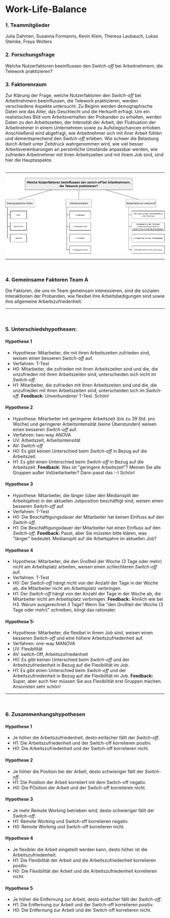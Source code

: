 Work-Life-Balance  
================  

  
### 1. Teammitglieder 

Julia Dahmen, Susanna Formanns, Kevin Klein, Theresa Laubauch, Lukas Steinke, Freya Wolters

### 2. Forschungsfrage 

Welche Nutzerfaktoren beeinflussen den _Switch-off_ bei Arbeitnehmern, die Telework praktizieren?


### 3. Faktorenraum

Zur Klärung der Frage, welche Nutzerfaktoren den _Switch-off_ bei Arbeitnehmern beeinflussen, die Telework praktizieren, werden verschiedene Aspekte untersucht. Zu Beginn werden demographische Daten wie das Alter, das Geschlecht und die Herkunft erfragt. Um ein realistisches Bild vom Arbeitsverhalten der Probanden zu erhalten, werden Daten zu den Arbeitszeiten, der Intensität der Arbeit, der Fluktuation der Arbeitnehmer in einem Unternehmen sowie zu Aufstiegschancen erhoben. Anschließend wird abgefragt, wie Arbeitnehmer sich mit ihrer Arbeit fühlen und dementsprechend den _Switch-off_ erleben. Wie schwer die Belastung durch Arbeit unter Zeitdruck wahrgenommen wird, wie viel besser Arbeitsvereinbarungen an persönliche Umstände anpassbar werden, wie zufrieden Arbeitnehmer mit ihren Arbeitszeiten und mit ihrem Job sind, sind hier die Hauptaspekte.
<br><br>


---

![Faktorenraum](images/Faktorenraum.png)  

---

<br>

### 4. Gemeinsame Faktoren Team A

Die Faktoren, die uns im Team gemeinsam interessieren, sind die sozialen Interaktionen der Probanden, wie flexibel ihre Arbeitsbedigungen sind sowie ihre allgemeine Arbeitszufriedenheit.

---

<br>

### 5. Unterschiedshypothesen:

#### Hypothese 1
* Hypothese: Mitarbeiter, die mit ihren Arbeitszeiten zufrieden sind, weisen einen besseren _Switch-off_ auf.
* Verfahren: T-Test
* H0: Mitarbeiter, die zufrieden mit ihren Arbeitszeiten sind und die, die unzufrieden mit ihren Arbeitszeiten sind, unterscheiden sich nicht im _Switch-off_.
* H1: Mitarbeiter, die zufrieden mit ihren Arbeitszeiten sind und die, die unzufrieden mit ihren Arbeitszeiten sind, unterscheiden sich im _Switch-off_.
**Feedback:** _Unverbundener_ T-Test. Schön!

#### Hypothese 2
* Hypothese: Mitarbeiter mit geringerer Arbeitszeit (bis zu 39 Std. pro Woche) und geringerer Arbeitsintensität (keine Überstunden) weisen einen besseren _Switch-off_ auf.
* Verfahren: two-way ANOVA
* UV: Arbeitszeit, Arbeitsintensität
* AV: _Switch-off_
* H0: Es gibt keinen Unterschied beim _Switch-off_ in Bezug auf die Arbeitszeit.
* H1: Es gibt einen Unterschied beim _Switch-off_ in Bezug auf die Arbeitszeit.
**Feedback:** Was ist "geringere Arbeitszeit"? Meinen Sie alle Gruppen außer Vollzeitarbeiter? Dann passt das :-) Schön!

#### Hypothese 3
* Hypothese: Mitarbeiter, die länger (über den Mediansplit der Arbeitsjahre) in der aktuellen Jobposition beschäftigt sind, weisen einen besseren _Switch-off_ auf.
* Verfahren: T-Test
* H0: Die Beschäftigungsdauer der Mitarbeiter hat keinen Einfluss auf den _Switch-off_.
* H1: Die Beschäftigungsdauer der Mitarbeiter hat einen Einfluss auf den _Switch-off_.
**Feedback:** Passt, aber Sie müssten bitte klären, was "länger" bedeutet. Mediansplit auf die Arbeitsjahre im aktuellen Job?

#### Hypothese 4
* Hypothese: Mitarbeiter, die den Großteil der Woche (3 Tage oder mehr) nicht am Arbeitsplatz arbeiten, weisen einen schlechteren _Switch-off_ auf.
* Verfahren: T-Test
* H0: Der _Switch-off_ hängt nicht von der Anzahl der Tage in der Woche ab, die Mitarbeiter nicht am Arbeitsplatz verbringen.
* H1: Der _Switch-off_ hängt von der Anzahl der Tage in der Woche ab, die Mitarbeiter nicht am Arbeitsplatz verbringen.
**Feedback:** Ähnlich wie bei H3. Warum ausgerechnet 3 Tage? Wenn Sie "den Großteil der Woche (3 Tage oder mehr)" schreiben, klingt das rationaler. 

#### Hypothese 5:
* Hypothese: Mitarbeiter, die flexibel in ihrem Job sind, weisen einen besseren _Switch-off_ und eine höhere Arbeitszufriedenheit auf.
* Verfahren: one-way MANOVA
* UV: Flexibilität
* AV: switch-Off, Arbeitszufriedenheit
* H0: Es gibt keinen Unterschied beim _Switch-off_ und der Arbeitszufriedenheit in Bezug auf die Flexibilität im Job.
* H1: Es gibt einen Unterschied beim _Switch-off_ und der Arbeitszufriedenheit in Bezug auf die Flexibilität im Job.
**Feedback:** Super, aber auch hier müssen Sie aus Flexibilität erst Gruppen machen. Ansonsten sehr schön!

---

<br>

### 6. Zusammenhangshypothesen

#### Hypothese 1
* Je höher die  Arbeitszufriedenheit, desto einfacher fällt der _Switch-off_.
* H1: Die Arbeitszufriedenheit und der Switch-off korrelieren positiv.
* H0: Die Arbeitszufriedenheit und der Switch-off korrelieren nicht.

#### Hypothese 2
* Je höher die Position bei der Arbeit, desto schwieriger fällt der _Switch-off_.
* H1: Die Position der Arbeit korreliert mit dem Switch-off negativ.
* H0: Die POsition der Arbeit und der Switch-off korrelieren nicht.

#### Hypothese 3
* Je mehr Remote Working betrieben wird, desto schwieriger fällt der _Switch-off_.
* H1: Remote Working und Switch-off korrelieren negativ.
* H0: Remote Working und Switch-off korrelieren nicht.

#### Hypothese 4
* Je flexibler die Arbeit eingeteilt werden kann, desto höher ist die Arbeitszufriedenheit.
* H1: Die Flexibilität der Arbeit und die Arbeitszufriedenheit korrelieren positiv.
* H0: Die Flexibilität der Arbeit und die Arbeitszufriedenheit korrelieren nicht.

#### Hypothese 5
* Je höher die Entfernung zur Arbeit, desto einfacher fällt der _Switch-off_.
* H1: Die Entfernung zur Arbeit und der Switch-off korrelieren positiv.
* H0: Die Entfernung zur Arbeit und der Switch-off korrelieren nicht.
